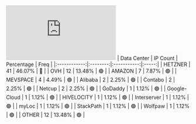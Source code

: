 ![Diagramm](https://github.com/obajay/StateSync-snapshots/blob/main/Projects/Aura/1/README.md)
| Data Center | IP Count | Percentage | Freq |
|:------------:|:--------:|:-----------:|:-----:|
| HETZNER | 41 | 46.07% | 🔴 |
| OVH | 12 | 13.48% | 🟢 |
| AMAZON | 7 | 7.87% | 🟢 |
| MEVSPACE | 4 | 4.49% | 🟢 |
| Alibaba | 2 | 2.25% | 🟢 |
| Contabo | 2 | 2.25% | 🟢 |
| Netcup | 2 | 2.25% | 🟢 |
| GoDaddy | 1 | 1.12% | 🟢 |
| Google-Cloud | 1 | 1.12% | 🟢 |
| HIVELOCITY | 1 | 1.12% | 🟢 |
| Interserver | 1 | 1.12% | 🟢 |
| myLoc | 1 | 1.12% | 🟢 |
| StackPath | 1 | 1.12% | 🟢 |
| Wolfpaw | 1 | 1.12% | 🟢 |
| OTHER | 12 | 13.48% | 🟢 |